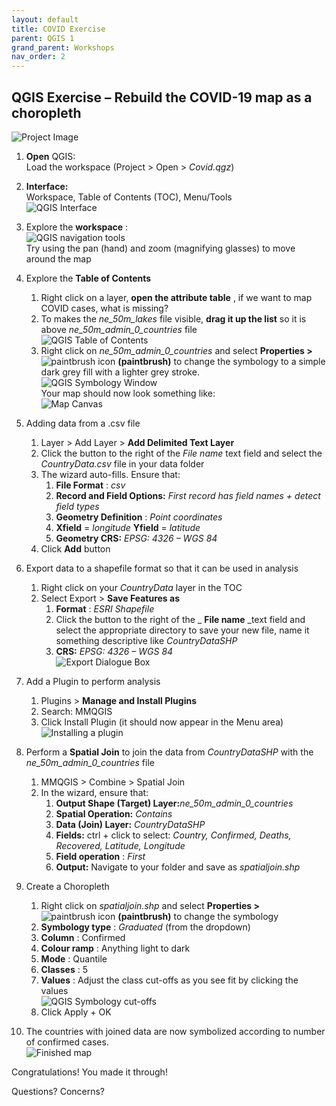 ```yaml
---
layout: default
title: COVID Exercise
parent: QGIS 1
grand_parent: Workshops
nav_order: 2
---
```


## QGIS Exercise – Rebuild the COVID-19 map as a choropleth

![Project Image](images/qdemo.PNG)

1. **Open** QGIS:  
	Load the workspace (Project \> Open \> _Covid.qgz_)  

2. **Interface:**  
	Workspace, Table of Contents (TOC), Menu/Tools  
	![QGIS Interface](images/qinterface.png)  

3. Explore the **workspace** :  
	![QGIS navigation tools](images/qnavigationtools.png)  
	Try using the pan (hand) and zoom (magnifying glasses) to move around the map  

4. Explore the **Table of Contents**  
	1. Right click on a layer, **open the attribute table** , if we want to map COVID cases, what is missing?  
	2. To makes the _ne\_50m\_lakes_ file visible, **drag it up the list** so it is above _ne\_50m\_admin\_0\_countries_ file  
		![QGIS Table of Contents](images/qtoc.png)  
	3. Right click on _ne\_50m\_admin\_0\_countries_ and select **Properties \>** ![paintbrush icon](images/symbologyicon.png) **(paintbrush)** to change the symbology to a simple dark grey fill with a lighter grey stroke.  
		![QGIS Symbology Window](images/qsymbology.png)  
		Your map should now look something like:  
		![Map Canvas](images/qmapcanvas.png)  

5. Adding data from a .csv file  
	1. Layer \> Add Layer \> **Add Delimited Text Layer**  
	2. Click the button to the right of the _File name_ text field and select the _CountryData.csv_ file in your data folder  
	3. The wizard auto-fills. Ensure that:  
		1. **File Format** : _csv_  
		2. **Record and Field Options:** _First record has field names + detect field types_  
		3. **Geometry Definition** : _Point coordinates_  
		4. **Xfield** = _longitude_ **Yfield** = _latitude_  
		5. **Geometry CRS:** _EPSG: 4326 – WGS 84_  
	4. Click **Add** button  

6. Export data to a shapefile format so that it can be used in analysis  
	1. Right click on your _CountryData_ layer in the TOC  
	2. Select Export \> **Save Features as**  
		1. **Format** : _ESRI Shapefile_  
		2. Click the button to the right of the _ **File name** _text field and select the appropriate directory to save your new file, name it something descriptive like _CountryDataSHP_  
		3. **CRS:** _EPSG: 4326 – WGS 84_  
	![Export Dialogue Box](images/qexportdialogue.png)  

7.  Add a Plugin to perform analysis  
	1. Plugins \> **Manage and Install Plugins**  
	2. Search: MMQGIS  
	3. Click Install Plugin (it should now appear in the Menu area)  
	![Installing a plugin](images/qinstallplugin1.PNG)   

8. Perform a **Spatial Join** to join the data from _CountryDataSHP_ with the _ne\_50m\_admin\_0\_countries_ file  
	1. MMQGIS \> Combine \> Spatial Join  
	2. In the wizard, ensure that:  
		1. **Output Shape (Target) Layer:**_ne\_50m\_admin\_0\_countries_  
		2. **Spatial Operation:** _Contains_  
		3. **Data (Join) Layer:** _CountryDataSHP_  
		4. **Fields:** ctrl + click to select: _Country, Confirmed, Deaths, Recovered, Latitude, Longitude_  
		5. **Field operation** : _First_  
		6. **Output:** Navigate to your folder and save as _spatialjoin.shp_  

9. Create a Choropleth  
	1. Right click on _spatialjoin.shp_ and select **Properties \>** ![paintbrush icon](images/symbologyicon.png) **(paintbrush)** to change the symbology  
	2. **Symbology type** : _Graduated_ (from the dropdown)  
    3. **Column** : Confirmed  
    4. **Colour ramp** : Anything light to dark  
    5. **Mode** : Quantile  
    6. **Classes** : 5  
    7. **Values** : Adjust the class cut-offs as you see fit by clicking the values  
	![QGIS Symbology cut-offs](images/qclasscutoffs.png)  
    8. Click Apply + OK  

10. The countries with joined data are now symbolized according to number of confirmed cases.  
	![Finished map](images/qfinalproduct.png)  

Congratulations! You made it through!  

Questions? Concerns?  
